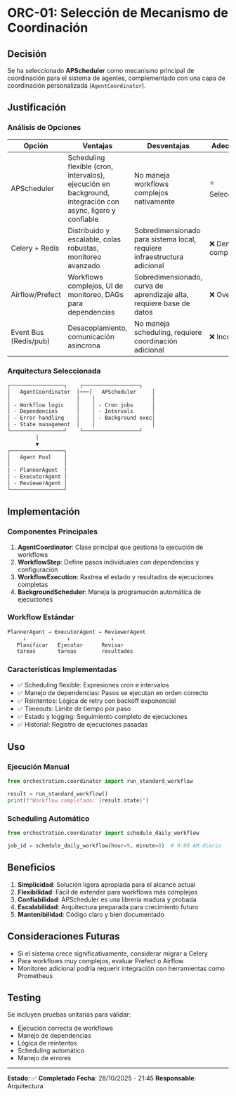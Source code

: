 # ORC-01: Selección de Mecanismo de Coordinación

## Decisión

Se ha seleccionado **APScheduler** como mecanismo principal de coordinación para el sistema de agentes, complementado con una capa de coordinación personalizada (`AgentCoordinator`).

## Justificación

### Análisis de Opciones

| Opción | Ventajas | Desventajas | Adecuación |
|--------|----------|-------------|------------|
| APScheduler | Scheduling flexible (cron, intervalos), ejecución en background, integración con async, ligero y confiable | No maneja workflows complejos nativamente | ⭐ Seleccionado |
| Celery + Redis | Distribuido y escalable, colas robustas, monitoreo avanzado | Sobredimensionado para sistema local, requiere infraestructura adicional | ❌ Demasiado complejo |
| Airflow/Prefect | Workflows complejos, UI de monitoreo, DAGs para dependencias | Sobredimensionado, curva de aprendizaje alta, requiere base de datos | ❌ Overkill |
| Event Bus (Redis/pub) | Desacoplamiento, comunicación asíncrona | No maneja scheduling, requiere coordinación adicional | ❌ Incompleto |

### Arquitectura Seleccionada

```markdown
┌─────────────────┐    ┌──────────────────┐
│   AgentCoordinator  │───│   APScheduler     │
│                     │    │                  │
│ - Workflow logic    │    │ - Cron jobs      │
│ - Dependencies      │    │ - Intervals      │
│ - Error handling    │    │ - Background exec│
│ - State management  │    │                  │
└─────────────────┘    └──────────────────┘
         │
         ▼
┌─────────────────┐
│   Agent Pool    │
│                 │
│ - PlannerAgent  │
│ - ExecutorAgent │
│ - ReviewerAgent │
└─────────────────┘
```

## Implementación

### Componentes Principales

1. **AgentCoordinator**: Clase principal que gestiona la ejecución de workflows
2. **WorkflowStep**: Define pasos individuales con dependencias y configuración
3. **WorkflowExecution**: Rastrea el estado y resultados de ejecuciones completas
4. **BackgroundScheduler**: Maneja la programación automática de ejecuciones

### Workflow Estándar

```markdown
PlannerAgent → ExecutorAgent → ReviewerAgent
     ↓             ↓             ↓
   Planificar   Ejecutar      Revisar
   tareas       tareas        resultados
```

### Características Implementadas

- ✅ Scheduling flexible: Expresiones cron e intervalos
- ✅ Manejo de dependencias: Pasos se ejecutan en orden correcto
- ✅ Reintentos: Lógica de retry con backoff exponencial
- ✅ Timeouts: Límite de tiempo por paso
- ✅ Estado y logging: Seguimiento completo de ejecuciones
- ✅ Historial: Registro de ejecuciones pasadas

## Uso

### Ejecución Manual

```python
from orchestration.coordinator import run_standard_workflow

result = run_standard_workflow()
print(f"Workflow completado: {result.state}")
```

### Scheduling Automático

```python
from orchestration.coordinator import schedule_daily_workflow

job_id = schedule_daily_workflow(hour=9, minute=0)  # 9:00 AM diario
```

## Beneficios

1. **Simplicidad**: Solución ligera apropiada para el alcance actual
2. **Flexibilidad**: Fácil de extender para workflows más complejos
3. **Confiabilidad**: APScheduler es una librería madura y probada
4. **Escalabilidad**: Arquitectura preparada para crecimiento futuro
5. **Mantenibilidad**: Código claro y bien documentado

## Consideraciones Futuras

- Si el sistema crece significativamente, considerar migrar a Celery
- Para workflows muy complejos, evaluar Prefect o Airflow
- Monitoreo adicional podría requerir integración con herramientas como Prometheus

## Testing

Se incluyen pruebas unitarias para validar:

- Ejecución correcta de workflows
- Manejo de dependencias
- Lógica de reintentos
- Scheduling automático
- Manejo de errores

---

**Estado**: ✅ **Completado**
**Fecha**: 28/10/2025 - 21:45
**Responsable**: Arquitectura
